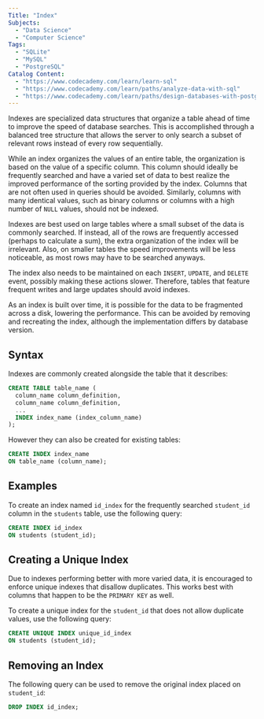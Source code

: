 ```yaml
---
Title: "Index"
Subjects:
  - "Data Science"
  - "Computer Science"
Tags:
  - "SQLite"
  - "MySQL"
  - "PostgreSQL"
Catalog Content:
  - "https://www.codecademy.com/learn/learn-sql"
  - "https://www.codecademy.com/learn/paths/analyze-data-with-sql"
  - "https://www.codecademy.com/learn/paths/design-databases-with-postgresql"
---
```


Indexes are specialized data structures that organize a table ahead of time to improve the speed of database searches. This is accomplished through a balanced tree structure that allows the server to only search a subset of relevant rows instead of every row sequentially.

While an index organizes the values of an entire table, the organization is based on the value of a specific column. This column should ideally be frequently searched and have a varied set of data to best realize the improved performance of the sorting provided by the index. Columns that are not often used in queries should be avoided. Similarly, columns with many identical values, such as binary columns or columns with a high number of `NULL` values, should not be indexed.

Indexes are best used on large tables where a small subset of the data is commonly searched. If instead, all of the rows are frequently accessed (perhaps to calculate a sum), the extra organization of the index will be irrelevant. Also, on smaller tables the speed improvements will be less noticeable, as most rows may have to be searched anyways. 

The index also needs to be maintained on each `INSERT`, `UPDATE`, and `DELETE` event, possibly making these actions slower. Therefore, tables that feature frequent writes and large updates should avoid indexes.

As an index is built over time, it is possible for the data to be fragmented across a disk, lowering the performance. This can be avoided by removing and recreating the index, although the implementation differs by database version.

## Syntax

Indexes are commonly created alongside the table that it describes:

```sql
CREATE TABLE table_name (
  column_name column_definition,
  column_name column_definition,
  ...
  INDEX index_name (index_column_name)
);
```

However they can also be created for existing tables:

```sql
CREATE INDEX index_name
ON table_name (column_name);
```

## Examples

To create an index named `id_index` for the frequently searched `student_id` column in the `students` table, use the following query: 

```sql
CREATE INDEX id_index
ON students (student_id);
```

## Creating a Unique Index

Due to indexes performing better with more varied data, it is encouraged to enforce unique indexes that disallow duplicates. This works best with columns that happen to be the `PRIMARY KEY` as well.

To create a unique index for the `student_id` that does not allow duplicate values, use the following query:

```sql
CREATE UNIQUE INDEX unique_id_index
ON students (student_id);
```

## Removing an Index

The following query can be used to remove the original index placed on `student_id`:

```sql
DROP INDEX id_index;
```

